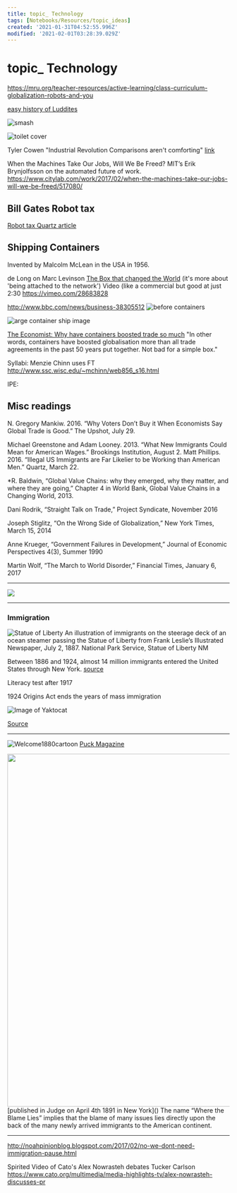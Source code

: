 ```yaml
---
title: topic_ Technology
tags: [Notebooks/Resources/topic_ideas]
created: '2021-01-31T04:52:55.996Z'
modified: '2021-02-01T03:28:39.029Z'
---
```


# topic_ Technology

https://mru.org/teacher-resources/active-learning/class-curriculum-globalization-robots-and-you


[easy history of Luddites](http://www.huffingtonpost.com/2014/01/17/life-without-technology-t_n_4561571.html)

![smash](http://jdennehy.com/wp-content/uploads/2013/12/luddites1.jpg)



![toilet cover](http://cdn.static-economist.com/sites/default/files/imagecache/print-cover-full/print-covers/20130112_cna400.jpg)


Tyler Cowen "Industrial Revolution Comparisons aren't comforting"
[link](https://www.bloomberg.com/view/articles/2017-02-16/industrial-revolution-comparisons-aren-t-comforting)


When the Machines Take Our Jobs, Will We Be Freed?
MIT’s Erik Brynjolfsson on the automated future of work.
https://www.citylab.com/work/2017/02/when-the-machines-take-our-jobs-will-we-be-freed/517080/


## Bill Gates Robot tax

[Robot tax Quartz article](https://qz.com/911968/bill-gates-the-robot-that-takes-your-job-should-pay-taxes/)


## Shipping Containers
Invented by Malcolm McLean in the USA in 1956.

de Long on Marc Levinson [The Box that changed the World](https://www.project-syndicate.org/commentary/the-box-that-changed-the-world?barrier=accessreg)
(it's more about 'being attached to the network')
Video (like a commercial but good at just 2:30
https://vimeo.com/28683828

http://www.bbc.com/news/business-38305512
![before containers](http://ichef-1.bbci.co.uk/news/624/cpsprodpb/15C82/production/_92981298_gettyimages-3301647.jpg)

![arge container ship image](http://blogs.r.ftdata.co.uk/photo-diary/files/2013/06/CONTAINER.jpg)

[The Economist: Why have containers boosted trade so much](http://www.economist.com/blogs/economist-explains/2013/05/economist-explains-14)
"In other words, containers have boosted globalisation more than all trade agreements in the past 50 years put together. Not bad for a simple box."




Syllabi:
Menzie Chinn uses FT http://www.ssc.wisc.edu/~mchinn/web856_s16.html

IPE:

## Misc readings

N. Gregory Mankiw. 2016. “Why Voters Don’t Buy it When Economists Say Global Trade is
Good.” The Upshot, July 29.

Michael Greenstone and Adam Looney. 2013. “What New Immigrants Could Mean for American
Wages.” Brookings Institution, August 2.
Matt Phillips. 2016. “Illegal US Immigrants are Far Likelier to be Working than American Men.”
Quartz, March 22.

*R. Baldwin, “Global Value Chains: why they emerged, why they matter, and where they are going,”
Chapter 4 in World Bank, Global Value Chains in a Changing World, 2013.

Dani Rodrik, “Straight Talk on Trade,” Project Syndicate, November 2016

Joseph Stiglitz, “On the Wrong Side of Globalization,” New York Times, March 15, 2014

Anne Krueger, “Government Failures in Development,” Journal of Economic Perspectives 4(3),
Summer 1990

Martin Wolf, “The March to World Disorder,” Financial Times, January 6, 2017







---



![](https://pbs.twimg.com/media/C45RU2EWEAAEI7V.jpg)

---



### Immigration

 ![Statue of Liberty](https://www.nps.gov/stli/learn/historyculture/images/Immigrant-Statue_1.jpg)
An illustration of immigrants on the steerage deck of an ocean steamer passing the Statue of Liberty from Frank Leslie’s Illustrated Newspaper, July 2, 1887.
National Park Service, Statue of Liberty NM

Between 1886 and 1924, almost 14 million immigrants entered the United States through New York.
[source](https://www.nps.gov/stli/learn/historyculture/the-immigrants-statue.htm)







Literacy test after 1917

1924 Origins Act ends the years of mass immigration

![Image of Yaktocat](https://www.gilderlehrman.org/sites/default/files/imagecache/inline-2col-float/content-images/3b00563r.jpg)

[Source](https://www.gilderlehrman.org/history-by-era/immigration-and-migration/resources/immigration-cartoon-1916)

---

![Welcome1880cartoon](http://museum.msu.edu/exhibitions/virtual/Immigrationandcaricature/_images_collection/7572-750.jpg)
[Puck Magazine](https://woodwardapush.wikispaces.com/Unit+6--Gilded+Age+(1865-1900))

<img src="http://explorepahistory.com/kora/files/1/2/1-2-1E97-25-ExplorePAHistory-a0n2p0-a_349.jpg" width="1200" height="800" />
[published in Judge on April 4th 1891 in New York]()
The name “Where the Blame Lies” implies that the blame of many issues lies directly upon the back of the many newly arrived immigrants to the American continent.

---
http://noahpinionblog.blogspot.com/2017/02/no-we-dont-need-immigration-pause.html

Spirited Video of Cato's Alex Nowrasteh debates Tucker Carlson
https://www.cato.org/multimedia/media-highlights-tv/alex-nowrasteh-discusses-pr

